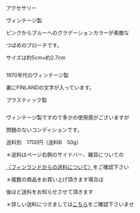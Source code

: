 <link rel="stylesheet" type="text/css" href="/assets/css/styles.css">

アクセサリー

ヴィンテージ製

ピンクからブルーへのグラデーションカラーが素敵な

つばめのブローチです。

サイズは約5cm×約2.7cm

<img alt="" src="http://blog.cnobi.jp/v1/blog/user/71e35865e9e62f3f9d70420d6124d2ab/1506349307"/> 

1970年代のヴィンテージ製

裏にFINLANDの文字が入っています。 

プラスティック製

<img alt="" src="http://blog.cnobi.jp/v1/blog/user/71e35865e9e62f3f9d70420d6124d2ab/1506349308"/>

ヴィンテージ製ですので多少の使用感がございますが

問題のないコンディションです。

送料別　1700円（送料B　50g）

＊送料はページ右側のサイドバー、雑貨についての

[〈フィンランドからの送料について〉](https://dkzakka.github.io/2005/03/31/雑貨について.html)をご確認下さい

＊複数の商品をお買い上げ頂きます場合は 

後ほど送料をお知らせさせて頂きます

＊詳しい送料につきましては[こちら](http://dkzakka.blog.shinobi.jp/Entry/3385/)をご確認下さいませ